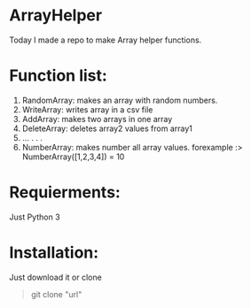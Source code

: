 # ArrayHelper
Today I made a repo to make Array helper functions.
# Function list:
1. RandomArray: makes an array with random numbers.
2. WriteArray: writes array in a csv file
3. AddArray: makes two arrays in one array
4. DeleteArray: deletes array2 values from array1
5. ...
.
.
.
100. NumberArray: makes number all array values. forexample :> NumberArray([1,2,3,4]) = 10 
# Requierments:
Just Python 3
# Installation:
Just download it or clone
> git clone "url"

